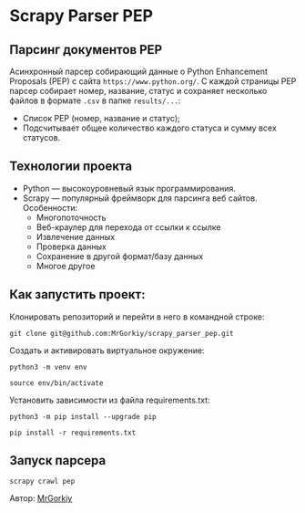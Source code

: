 # Scrapy Parser PEP

## Парсинг документов PEP
Асинхронный парсер собирающий данные о Python Enhancement Proposals (PEP) с сайта `https://www.python.org/`.
С каждой страницы PEP парсер собирает номер, название, статус и сохраняет
несколько файлов в формате `.csv` в папке `results/...`:
* Список PEP (номер, название и статус);
* Подсчитывает общее количество каждого статуса и сумму всех статусов.

## Технологии проекта
* Python — высокоуровневый язык программирования.
* Scrapy — популярный фреймворк для парсинга веб сайтов. Особенности:
    * Многопоточность
    * Веб-краулер для перехода от ссылки к ссылке
    * Извлечение данных
    * Проверка данных
    * Сохранение в другой формат/базу данных
    * Многое другое

## Как запустить проект:
Клонировать репозиторий и перейти в него в командной строке:

```
git clone git@github.com:MrGorkiy/scrapy_parser_pep.git
```

Создать и активировать виртуальное окружение:
```
python3 -m venv env
```

```
source env/bin/activate
```

Установить зависимости из файла requirements.txt:
```
python3 -m pip install --upgrade pip
```

```
pip install -r requirements.txt
```

## Запуск парсера
```
scrapy crawl pep
```

Автор: [MrGorkiy](https://github.com/MrGorkiy)